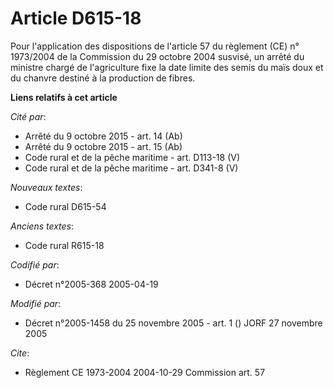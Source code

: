 # Article D615-18

Pour l'application des dispositions de l'article 57 du règlement (CE) n° 1973/2004 de la Commission du 29 octobre 2004
susvisé, un arrêté du ministre chargé de l'agriculture fixe la date limite des semis du maïs doux et du chanvre destiné à la
production de fibres.

**Liens relatifs à cet article**

_Cité par_:

  - Arrêté du 9 octobre 2015 - art. 14 (Ab)
  - Arrêté du 9 octobre 2015 - art. 15 (Ab)
  - Code rural et de la pêche maritime - art. D113-18 (V)
  - Code rural et de la pêche maritime - art. D341-8 (V)

_Nouveaux textes_:

  - Code rural D615-54

_Anciens textes_:

  - Code rural R615-18

_Codifié par_:

  - Décret n°2005-368 2005-04-19

_Modifié par_:

  - Décret n°2005-1458 du 25 novembre 2005 - art. 1 () JORF 27 novembre 2005

_Cite_:

  - Règlement CE 1973-2004 2004-10-29 Commission art. 57
